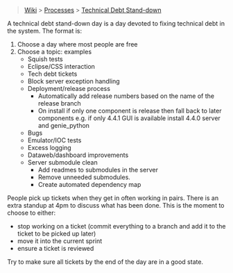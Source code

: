 > [Wiki](Home) > [Processes](Processes) > [Technical Debt Stand-down](Technical-Debt-Stand-down)

A technical debt stand-down day is a day devoted to fixing technical debt in the system. The format is:

1. Choose a day where most people are free
1. Choose a topic: examples
    - Squish tests
    - Eclipse/CSS interaction
    - Tech debt tickets
    - Block server exception handling
    - Deployment/release process
        - Automatically add release numbers based on the name of the release branch
        - On install if only one component is release then fall back to later components e.g. if only 4.4.1 GUI is available install 4.4.0 server and genie_python
    - Bugs
    - Emulator/IOC tests
    - Excess logging
    - Dataweb/dashboard improvements
    - Server submodule clean
        - Add readmes to submodules in the server 
        - Remove unneeded submodules.
        - Create automated dependency map

People pick up tickets when they get in often working in pairs. There is an extra standup at 4pm to discuss what has been done. This is the moment to choose to either:

- stop working on a ticket (commit everything to a branch and add it to the ticket to be picked up later)
- move it into the current sprint
- ensure a ticket is reviewed

Try to make sure all tickets by the end of the day are in a good state.
